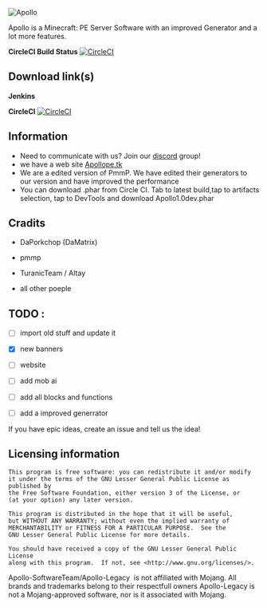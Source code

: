 ![Apollo](https://i.imgur.com/q75irAo.png)

Apollo is a Minecraft: PE Server Software with an improved Generator and a lot more features.


**CircleCI Build Status** [![CircleCI](https://circleci.com/ghApolloBE/Apollo-Legacy.svg?style=svg)](https://circleci.com/gh/ApolloBE/Apollo-Legacy)

## Download link(s)
**Jenkins**


**CircleCI** [![CircleCI](https://circleci.com/gh/ApolloBE/Apollo-Legacy.svg?style=svg)](https://circleci.com/gh/ApolloBE/Apollo-Legacy)

## Information

- Need to communicate with us? Join our [discord](https://discord.gg/xBN3WR6) group!
- we have a web site [Apollope.tk](https://apollope.tk)
- We are a edited version of PmmP. We have edited their generators to our version and have improved the performance
- You can download .phar from Circle CI. Tab to latest build,tap to artifacts selection, tap to DevTools and download Apollo1.0dev.phar

## Cradits 

- DaPorkchop (DaMatrix)

- pmmp

- TuranicTeam / Altay

- all other poeple
 
## TODO :

- [ ] import old stuff and update it

- [X] new banners

- [ ] website 

- [ ] add mob ai 

- [ ] add all blocks and functions

- [ ] add a improved generrator

 If you have epic ideas, create an issue and tell us the idea!

## Licensing information

	This program is free software: you can redistribute it and/or modify
	it under the terms of the GNU Lesser General Public License as published by
	the Free Software Foundation, either version 3 of the License, or
	(at your option) any later version.

	This program is distributed in the hope that it will be useful,
	but WITHOUT ANY WARRANTY; without even the implied warranty of
	MERCHANTABILITY or FITNESS FOR A PARTICULAR PURPOSE.  See the
	GNU Lesser General Public License for more details.

	You should have received a copy of the GNU Lesser General Public License
	along with this program.  If not, see <http://www.gnu.org/licenses/>.

 Apollo-SoftwareTeam/Apollo-Legacy  is not affiliated with Mojang. All brands and trademarks belong to their respectfull owners Apollo-Legacy is not a Mojang-approved software, nor is it associated with Mojang.
